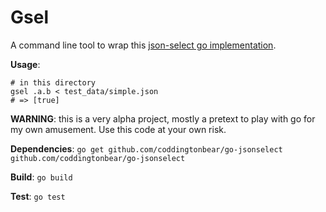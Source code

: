 Gsel
====

A command line tool to wrap this [json-select go implementation].

**Usage**:

```
# in this directory
gsel .a.b < test_data/simple.json
# => [true]
```

**WARNING**: this is a very alpha project, mostly a pretext to play with
go for my own amusement. Use this code at your own risk.

**Dependencies**: `go get github.com/coddingtonbear/go-jsonselect github.com/coddingtonbear/go-jsonselect`

**Build**: `go build`

**Test**: `go test`

[json-select go implementation]: https://github.com/coddingtonbear/go-jsonselect
